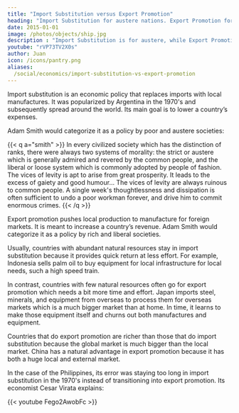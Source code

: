 ```yaml
---
title: "Import Substitution versus Export Promotion"
heading: "Import Substitution for austere nations. Export Promotion for liberal nations"
date: 2015-01-01
image: /photos/objects/ship.jpg
description : "Import Substitution is for austere, while Export Promotion is for liberal nations"
youtube: "rVP73TV2X0s"
author: Juan
icon: /icons/pantry.png
aliases:
  /social/economics/import-substitution-vs-export-promotion
---
```




Import substitution is an economic policy that replaces imports with local manufactures. It was popularized by Argentina in the 1970's and subsequently spread around the world. Its main goal is to lower a country’s expenses. 

Adam Smith would categorize it as a policy by poor and austere societies:

{{< q a="smith" >}}
In every civilized society which has the distinction of ranks, there were always two systems of morality: the strict or austere which is generally admired and revered by the common people, and the liberal or loose system which is commonly adopted by people of fashion. The vices of levity is apt to arise from great prosperity. It leads to the excess of gaiety and good humour... The vices of levity are always ruinous to common people. A single week's thoughtlessness and dissipation is often sufficient to undo a poor workman forever, and drive him to commit enormous crimes.
{{< /q >}}


Export promotion pushes local production to manufacture for foreign markets. It is meant to increase a country’s revenue. Adam Smith would categorize it as a policy by rich and liberal societies.

Usually, countries with abundant natural resources stay in import substitution because it provides quick return at less effort. For example, Indonesia sells palm oil to buy equipment for local infrastructure for local needs, such a high speed train.

In contrast, countries with few natural resources often go for export promotion which needs a bit more time and effort. Japan imports steel, minerals, and equipment from overseas to process them for overseas markets which is a much bigger market than at home. In time, it learns to make those equipment itself and churns out both manufactures and equipment.

Countries that do export promotion are richer than those that do import substitution because the global market is much bigger than the local market. China has a natural advantage in export promotion because it has both a huge local and external market.

In the case of the Philippines, its error was staying too long in import substitution in the 1970's instead of transitioning into export promotion. Its economist Cesar Virata explains:

{{< youtube Fego2AwobFc >}}

<!-- https://www.quora.com/What-are-the-differences-between-import-substitution-and-export-promotion/answer/Jun-Dalisay -->
